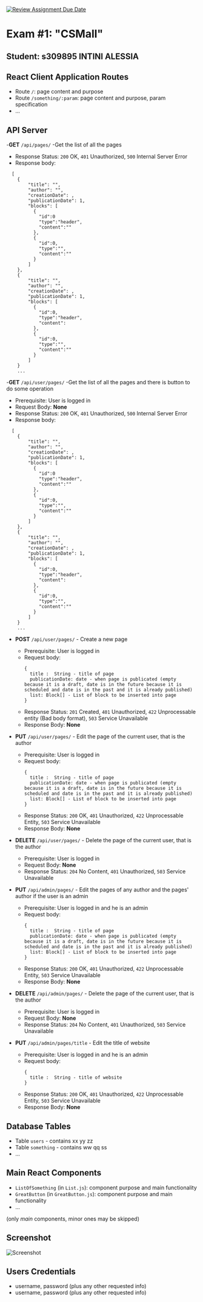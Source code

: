 [![Review Assignment Due Date](https://classroom.github.com/assets/deadline-readme-button-24ddc0f5d75046c5622901739e7c5dd533143b0c8e959d652212380cedb1ea36.svg)](https://classroom.github.com/a/8AapHqUJ)
# Exam #1: "CSMall"
## Student: s309895 INTINI ALESSIA 

## React Client Application Routes

- Route `/`: page content and purpose
- Route `/something/:param`: page content and purpose, param specification
- ...

## API Server
-__GET__ `/api/pages/` -Get the list of all the pages
  - Response Status: `200` OK, `401` Unauthorized, `500` Internal Server Error
  - Response body:
  ```
    [
      {
          "title": "",
          "author": "",
          "creationDate": ,
          "publicationDate": 1,
          "blocks": [
            {
              "id":0
              "type":"header",
              "content":""
            },
            {
              "id":0,
              "type":"",
              "content":""
            }
          ]
      },
      {
          "title": "",
          "author": "",
          "creationDate": ,
          "publicationDate": 1,
          "blocks": [
            {
              "id":0,
              "type":"header",
              "content":
            },
            {
              "id":0,
              "type":"",
              "content":""
            }
          ]
      }
      ...
  ```
-__GET__ `/api/user/pages/` -Get the list of all the pages and there is button to do some operation
  - Prerequisite: User is logged in
  - Request Body: __None__
  - Response Status: `200` OK, `401` Unauthorized, `500` Internal Server Error
  - Response body:
  ```
    [
      {
          "title": "",
          "author": "",
          "creationDate": ,
          "publicationDate": 1,
          "blocks": [
            {
              "id":0
              "type":"header",
              "content":""
            },
            {
              "id":0,
              "type":"",
              "content":""
            }
          ]
      },
      {
          "title": "",
          "author": "",
          "creationDate": ,
          "publicationDate": 1,
          "blocks": [
            {
              "id":0,
              "type":"header",
              "content":
            },
            {
              "id":0,
              "type":"",
              "content":""
            }
          ]
      }
      ...
  ```
- __POST__ `/api/user/pages/` - Create a new page
  - Prerequisite: User is logged in
  - Request body: 
    ```
    {
      title :  String - title of page
      publicationDate: date - when page is publicated (empty because it is a draft, date is in the future because it is scheduled and date is in the past and it is already published)
      list: Block[] - List of block to be inserted into page
    }
    ```
  - Response Status: `201` Created, `401` Unauthorized, `422` Unprocessable entity (Bad body format), `503` Service Unavailable
  - Response Body: __None__

- __PUT__ `/api/user/pages/` - Edit the page of the current user, that is the author
  - Prerequisite: User is logged in
  - Request body: 
    ```
    {
      title :  String - title of page
      publicationDate: date - when page is publicated (empty because it is a draft, date is in the future because it is scheduled and date is in the past and it is already published)
      list: Block[] - List of block to be inserted into page
    }
    ```
  - Response Status: `200` OK, `401` Unauthorized, `422` Unprocessable Entity, `503` Service Unavailable
  - Response Body: __None__

- __DELETE__ `/api/user/pages/` - Delete the page of the current user, that is the author
  - Prerequisite: User is logged in
  - Request Body: __None__
  - Response Status: `204` No Content, `401` Unauthorized, `503` Service Unavailable

- __PUT__ `/api/admin/pages/` - Edit the pages of any author and the pages' author if the user is an admin
  - Prerequisite: User is logged in and he is an admin
  - Request body: 
    ```
    {
      title :  String - title of page
      publicationDate: date - when page is publicated (empty because it is a draft, date is in the future because it is scheduled and date is in the past and it is already published)
      list: Block[] - List of block to be inserted into page
    }
    ```
  - Response Status: `200` OK, `401` Unauthorized, `422` Unprocessable Entity, `503` Service Unavailable
  - Response Body: __None__

- __DELETE__ `/api/admin/pages/` - Delete the page of the current user, that is the author
  - Prerequisite: User is logged in
  - Request Body: __None__
  - Response Status: `204` No Content, `401` Unauthorized, `503` Service Unavailable

- __PUT__ `/api/admin/pages/title` - Edit the title of website
  - Prerequisite: User is logged in and he is an admin
  - Request body: 
    ```
    {
      title :  String - title of website
    }
    ```
  - Response Status: `200` OK, `401` Unauthorized, `422` Unprocessable Entity, `503` Service Unavailable
  - Response Body: __None__


## Database Tables

- Table `users` - contains xx yy zz
- Table `something` - contains ww qq ss
- ...

## Main React Components

- `ListOfSomething` (in `List.js`): component purpose and main functionality
- `GreatButton` (in `GreatButton.js`): component purpose and main functionality
- ...

(only _main_ components, minor ones may be skipped)

## Screenshot

![Screenshot](./img/screenshot.jpg)

## Users Credentials

- username, password (plus any other requested info)
- username, password (plus any other requested info)

